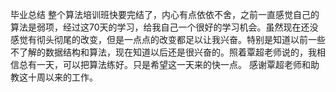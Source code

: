 毕业总结
    整个算法培训班快要完结了，内心有点依依不舍，之前一直感觉自己的算法是弱项，经过这70天的学习，给我自己一个很好的学习机会。虽然现在还没感觉有彻头彻尾的改变，但是一点点的改变都足以让我兴奋。特别是知道以前一些不了解的数据结构和算法，现在知道以后还是很兴奋的。照着覃超老师说的，我相信总有一天，可以把算法练好。只是希望这一天来的快一点。
    感谢覃超老师和助教这十周以来的工作。
